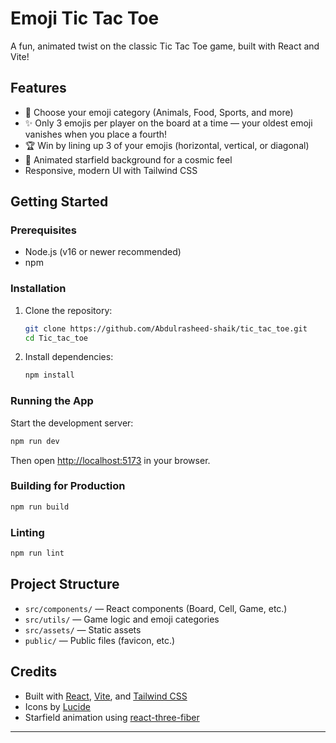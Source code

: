 # Emoji Tic Tac Toe

A fun, animated twist on the classic Tic Tac Toe game, built with React and Vite!

## Features

- 🎨 Choose your emoji category (Animals, Food, Sports, and more)
- ✨ Only 3 emojis per player on the board at a time — your oldest emoji vanishes when you place a fourth!
- 🏆 Win by lining up 3 of your emojis (horizontal, vertical, or diagonal)
- 🚀 Animated starfield background for a cosmic feel
- Responsive, modern UI with Tailwind CSS

## Getting Started

### Prerequisites

- Node.js (v16 or newer recommended)
- npm

### Installation

1. Clone the repository:
   ```sh
   git clone https://github.com/Abdulrasheed-shaik/tic_tac_toe.git
   cd Tic_tac_toe
   ```

2. Install dependencies:
   ```sh
   npm install
   ```

### Running the App

Start the development server:
```sh
npm run dev
```
Then open [http://localhost:5173](http://localhost:5173) in your browser.

### Building for Production

```sh
npm run build
```

### Linting

```sh
npm run lint
```

## Project Structure

- `src/components/` — React components (Board, Cell, Game, etc.)
- `src/utils/` — Game logic and emoji categories
- `src/assets/` — Static assets
- `public/` — Public files (favicon, etc.)

## Credits

- Built with [React](https://react.dev/), [Vite](https://vitejs.dev/), and [Tailwind CSS](https://tailwindcss.com/)
- Icons by [Lucide](https://lucide.dev/)
- Starfield animation using [react-three-fiber](https://docs.pmnd.rs/react-three-fiber/)

---